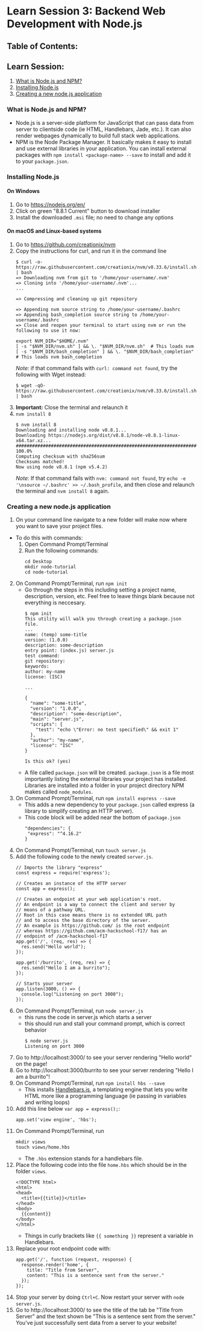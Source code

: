 # Learn Session 3: Backend Web Development with Node.js

## Table of Contents:
## Learn Session:
1. [What is Node.js and NPM?](https://github.com/acm-hackschool-f17/Resources/blob/master/nodejs-README.md#what-is-nodejs-and-npm)
2. [Installing Node.js](https://github.com/acm-hackschool-f17/Resources/blob/master/nodejs-README.md#installing-nodejs)
3. [Creating a new node.js application](https://github.com/acm-hackschool-f17/Resources/blob/master/nodejs-README.md#creating-a-new-nodejs-application)

### What is Node.js and NPM?
* Node.js is a server-side platform for JavaScript that can pass data from server to clientside code (ie HTML, Handlebars, Jade, etc.). It can also render webpages dynamically to build full stack web applications.
* NPM is the Node Package Manager. It basically makes it easy to install and use external libraries in your application. You can install external packages with `npm install <package-name> --save` to install and add it to your `package.json`.

### Installing Node.js
#### On Windows

1. Go to https://nodejs.org/en/
2. Click on green "8.8.1 Current" button to download installer
3. Install the downloaded `.msi` file; no need to change any options

#### On macOS and Linux-based systems

1. Go to https://github.com/creationix/nvm
2. Copy the instructions for curl, and run it in the command line
   ```
   $ curl -o- https://raw.githubusercontent.com/creationix/nvm/v0.33.6/install.sh | bash
   => Downloading nvm from git to '/home/your-username/.nvm'
   => Cloning into '/home/your-username/.nvm'...
   ...

   => Compressing and cleaning up git repository

   => Appending nvm source string to /home/your-username/.bashrc
   => Appending bash_completion source string to /home/your-username/.bashrc
   => Close and reopen your terminal to start using nvm or run the following to use it now:

   export NVM_DIR="$HOME/.nvm"
   [ -s "$NVM_DIR/nvm.sh" ] && \. "$NVM_DIR/nvm.sh"  # This loads nvm
   [ -s "$NVM_DIR/bash_completion" ] && \. "$NVM_DIR/bash_completion"  # This loads nvm bash_completion
   ```
   *Note:* if that command fails with `curl: command not found`, try the following with Wget instead:
   ```
   $ wget -qO- https://raw.githubusercontent.com/creationix/nvm/v0.33.6/install.sh | bash
   ```
3. **Important:** Close the terminal and relaunch it
4. `nvm install 8`
   ```
   $ nvm install 8
   Downloading and installing node v8.8.1...
   Downloading https://nodejs.org/dist/v8.8.1/node-v8.8.1-linux-x64.tar.xz...
   ######################################################################## 100.0%
   Computing checksum with sha256sum
   Checksums matched!
   Now using node v8.8.1 (npm v5.4.2)
   ```
   *Note:* If that command fails with `nvm: command not found`, try `echo -e '\nsource ~/.bashrc' >> ~/.bash_profile`, and then close and relaunch the terminal and `nvm install 8` again.

### Creating a new node.js application
1. On your command line navigate to a new folder will make now where you want to save your project files.
  * To do this with commands:
    1. Open Command Prompt/Terminal
    2. Run the following commands:
         ```
         cd Desktop
         mkdir node-tutorial
         cd node-tutorial
         ```
2. On Command Prompt/Terminal, run `npm init`
   * Go through the steps in this including setting a project name, description, version, etc. Feel free to leave things blank because not everything is neccesary.
     ```
     $ npm init
     This utility will walk you through creating a package.json file.
     ...
     name: (temp) some-title
     version: (1.0.0)
     description: some-description
     entry point: (index.js) server.js
     test command:
     git repository:
     keywords:
     author: my-name
     license: (ISC)

     ...

     {
       "name": "some-title",
       "version": "1.0.0",
       "description": "some-description",
       "main": "server.js",
       "scripts": {
         "test": "echo \"Error: no test specified\" && exit 1"
       },
       "author": "my-name",
       "license": "ISC"
     }

     Is this ok? (yes)
     ```
   * A file called `package.json` will be created. `package.json` is a file most importantly listing the external libraries your project has installed. Libraries are installed into a folder in your project directory NPM makes called `node_modules`.
3. On Command Prompt/Terminal, run `npm install express --save`
   * This adds a new dependency to your `package.json` called express (a library to simplify creating an HTTP server).
   * This code block will be added near the bottom of `package.json`
     ```
     "dependencies": {
      "express": "^4.16.2"
     }
     ```
4. On Command Prompt/Terminal, run `touch server.js`
5. Add the following code to the newly created `server.js`.
    ```
    // Imports the library "express"
    const express = require('express');

    // Creates an instance of the HTTP server
    const app = express();

    // Creates an endpoint at your web application's root.
    // An endpoint is a way to connect the client and server by
    // means of a pathway URL.
    // Root in this case means there is no extended URL path
    // and to access the base directory of the server.
    // An example is https://github.com/ is the root endpoint
    // whereas https://github.com/acm-hackschool-f17/ has an
    // endpoint of /acm-hackschool-f17
    app.get('/', (req, res) => {
      res.send("Hello world");
    });

    app.get('/burrito', (req, res) => {
      res.send("Hello I am a burrito");
    });

    // Starts your server
    app.listen(3000, () => {
      console.log("Listening on port 3000");
    });
    ```
6. On Command Prompt/Terminal, run `node server.js`
   * this runs the code in server.js which starts a server
   * this should run and stall your command prompt, which is correct behavior
     ```
     $ node server.js
     Listening on port 3000
     ```
7. Go to http://localhost:3000/ to see your server rendering "Hello world" on the page!
8. Go to http://localhost:3000/burrito to see your server rendering "Hello I am a burrito"!
9. On Command Prompt/Terminal, run `npm install hbs --save`
   * This installs [Handlebars.js](http://handlebarsjs.com/), a templating engine that lets you write HTML more like a programming language (ie passing in variables and writing loops)
10. Add this line below `var app = express();`:
    ```
    app.set('view engine', 'hbs');
    ```
11. On Command Prompt/Terminal, run 
    ```
    mkdir views
    touch views/home.hbs
    ```
    * The `.hbs` extension stands for a handlebars file.
12. Place the following code into the file `home.hbs` which should be in the folder `views`.
    ```
    <!DOCTYPE html>
    <html>
    <head>
      <title>{{title}}</title>
    </head>
    <body>
      {{content}}
    </body>
    </html>
    ```
    * Things in curly brackets like `{{ something }}` represent a variable in Handlebars.
11. Replace your root endpoint code with:
    ```
    app.get('/', function (request, response) {
      response.render('home', {
        title: "Title from Server",
        content: "This is a sentence sent from the server."
      });
    });
    ```
12. Stop your server by doing `Ctrl+C`. Now restart your server with `node server.js`.
13. Go to http://localhost:3000/ to see the title of the tab be "Title from Server" and the text shown be "This is a sentence sent from the server." You've just successfully sent data from a server to your website!
